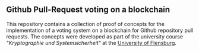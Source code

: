 ## Github Pull-Request voting on a blockchain

This repository contains a collection of proof of concepts for the implementation of a voting system on a blockchain for Github repository pull requests. 
The concepts were developed as part of the university course *"Kryptographie und Systemsicherheit"* at the [University of Flensburg](https://hs-flensburg.de/).
